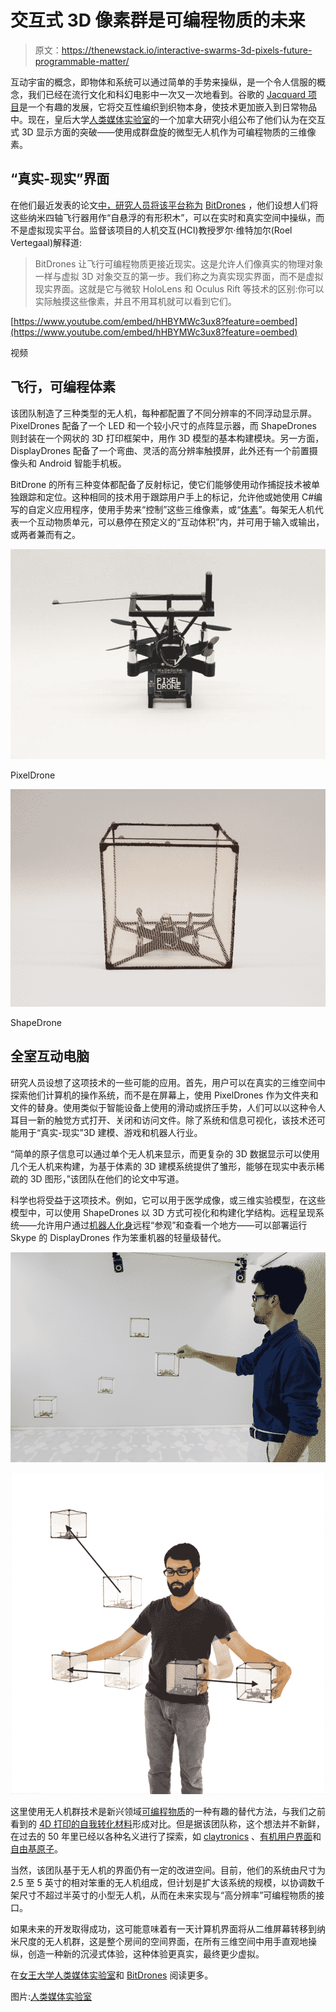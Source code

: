 # 交互式 3D 像素群是可编程物质的未来

> 原文：<https://thenewstack.io/interactive-swarms-3d-pixels-future-programmable-matter/>

互动宇宙的概念，即物体和系统可以通过简单的手势来操纵，是一个令人信服的概念，我们已经在流行文化和科幻电影中一次又一次地看到。谷歌的 [Jacquard 项目](https://thenewstack.io/googles-project-jacquard-conductive-threads-that-turn-fabrics-into-touch-screens/)是一个有趣的发展，它将交互性编织到织物本身，使技术更加嵌入到日常物品中。现在，皇后大学[人类媒体实验室](http://www.hml.queensu.ca/)的一个加拿大研究小组公布了他们认为在交互式 3D 显示方面的突破——使用成群盘旋的微型无人机作为可编程物质的三维像素。

## “真实-现实”界面

在他们最近发表的论文[中，研究人员将该平台称为](https://static1.squarespace.com/static/519d10a2e4b090350a2b66a0/t/563d1ecbe4b092f6c6eba7f8/1446846155520/UIST+Bitdrones+paper146.pdf) [BitDrones](http://www.hml.queensu.ca/blog/bitdrones) ，他们设想人们将这些纳米四轴飞行器用作“自悬浮的有形积木”，可以在实时和真实空间中操纵，而不是虚拟现实平台。监督该项目的人机交互(HCI)教授罗尔·维特加尔(Roel Vertegaal)解释道:

> BitDrones 让飞行可编程物质更接近现实。这是允许人们像真实的物理对象一样与虚拟 3D 对象交互的第一步。我们称之为真实现实界面，而不是虚拟现实界面。这就是它与微软 HoloLens 和 Oculus Rift 等技术的区别:你可以实际触摸这些像素，并且不用耳机就可以看到它们。

[https://www.youtube.com/embed/hHBYMWc3ux8?feature=oembed](https://www.youtube.com/embed/hHBYMWc3ux8?feature=oembed)

视频

## 飞行，可编程体素

该团队制造了三种类型的无人机，每种都配置了不同分辨率的不同浮动显示屏。PixelDrones 配备了一个 LED 和一个较小尺寸的点阵显示器，而 ShapeDrones 则封装在一个网状的 3D 打印框架中，用作 3D 模型的基本构建模块。另一方面，DisplayDrones 配备了一个弯曲、灵活的高分辨率触摸屏，此外还有一个前置摄像头和 Android 智能手机板。

BitDrone 的所有三种变体都配备了反射标记，使它们能够使用动作捕捉技术被单独跟踪和定位。这种相同的技术用于跟踪用户手上的标记，允许他或她使用 C#编写的自定义应用程序，使用手势来“控制”这些三维像素，或“[体素](https://en.wikipedia.org/wiki/Voxel)”。每架无人机代表一个互动物质单元，可以悬停在预定义的“互动体积”内，并可用于输入或输出，或两者兼而有之。

[![PixelDrone](img/11250e7bb1622dbaeec1b0326013773b.png)](https://thenewstack.io/wp-content/uploads/2015/11/bitdrones-queens-university-6.jpg)

PixelDrone

[![ShapeDrone](img/2658b82a32692b65556c12194b0bfeb3.png)](https://thenewstack.io/wp-content/uploads/2015/11/bitdrones-queens-university-3.png)

ShapeDrone

## 全室互动电脑

研究人员设想了这项技术的一些可能的应用。首先，用户可以在真实的三维空间中探索他们计算机的操作系统，而不是在屏幕上，使用 PixelDrones 作为文件夹和文件的替身。使用类似于智能设备上使用的滑动或挤压手势，人们可以以这种令人耳目一新的触觉方式打开、关闭和访问文件。除了系统和信息可视化，该技术还可能用于“真实-现实”3D 建模、游戏和机器人行业。

“简单的原子信息可以通过单个无人机来显示，而更复杂的 3D 数据显示可以使用几个无人机来构建，为基于体素的 3D 建模系统提供了雏形，能够在现实中表示稀疏的 3D 图形，”该团队在他们的论文中写道。

科学也将受益于这项技术。例如，它可以用于医学成像，或三维实验模型，在这些模型中，可以使用 ShapeDrones 以 3D 方式可视化和构建化学结构。远程呈现系统——允许用户通过[机器人化身](https://thenewstack.io/telepresence-robot-uses-virtual-reality-offer-immersive-experience/)远程“参观”和查看一个地方——可以部署运行 Skype 的 DisplayDrones 作为笨重机器的轻量级替代。

[![bitdrones-queens-university-2](img/f54f823aac8f34167634dabd673374b9.png)](https://thenewstack.io/wp-content/uploads/2015/11/bitdrones-queens-university-2.png)

[![bitdrones-queens-university-4](img/0a054abe348b782848f117a9e0f4f6a6.png)](https://thenewstack.io/wp-content/uploads/2015/11/bitdrones-queens-university-4.png)

这里使用无人机群技术是新兴领域[可编程物质](https://en.wikipedia.org/wiki/Programmable_matter)的一种有趣的替代方法，与我们之前看到的 [4D 打印的自我转化材料](https://thenewstack.io/shapeshifted-things-4d-printed-materials-programmed-for-self-transformation/)形成对比。但是据该团队称，这个想法并不新鲜，在过去的 50 年里已经以各种名义进行了探索，如 [claytronics](https://en.wikipedia.org/wiki/Claytronics) 、[有机用户界面](https://en.wikipedia.org/wiki/Organic_user_interface)和[自由基原子](http://tangible.media.mit.edu/project/radical-atoms/)。

当然，该团队基于无人机的界面仍有一定的改进空间。目前，他们的系统由尺寸为 2.5 至 5 英寸的相对笨重的无人机组成，但计划是扩大该系统的规模，以协调数千架尺寸不超过半英寸的小型无人机，从而在未来实现与“高分辨率”可编程物质的接口。

如果未来的开发取得成功，这可能意味着有一天计算机界面将从二维屏幕转移到纳米尺度的无人机群，这是整个房间的空间界面，在所有三维空间中用手直观地操纵，创造一种新的沉浸式体验，这种体验更真实，最终更少虚拟。

在[女王大学人类媒体实验室](http://www.hml.queensu.ca/blog/bitdrones)和 [BitDrones](https://static1.squarespace.com/static/519d10a2e4b090350a2b66a0/t/563d1ecbe4b092f6c6eba7f8/1446846155520/UIST+Bitdrones+paper146.pdf) 阅读更多。

图片:[人类媒体实验室](http://www.hml.queensu.ca/blog/bitdrones)

<svg xmlns:xlink="http://www.w3.org/1999/xlink" viewBox="0 0 68 31" version="1.1"><title>Group</title> <desc>Created with Sketch.</desc></svg>